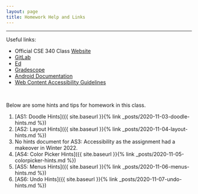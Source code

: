 ```yaml
---
layout: page
title: Homework Help and Links
---
```


<hr> 

Useful links:
- Official CSE 340 Class [Website](https://courses.cs.washington.edu/courses/cse340/21sp/)
- [GitLab](https://gitlab.cs.washington.edu/users/sign_in)
- [Ed](https://edstem.org/us/courses/3019/discussion/)
- [Gradescope](https://www.gradescope.com/)
- [Android Documentation](https://developer.android.com/docs)
- [Web Content Accessibility Guidelines](https://www.w3.org/WAI/standards-guidelines/wcag/)

<br>

Below are some hints and tips for homework in this class. 

1. [AS1: Doodle Hints]({{ site.baseurl }}{% link _posts/2020-11-03-doodle-hints.md %})
2. [AS2: Layout Hints]({{ site.baseurl }}{% link _posts/2020-11-04-layout-hints.md %})
3. No hints document for AS3: Accessibility as the assignment had a makeover in Winter 2022.
4. [AS4: Color Picker Hints]({{ site.baseurl }}{% link _posts/2020-11-05-colorpicker-hints.md %})
5. [AS5: Menus Hints]({{ site.baseurl }}{% link _posts/2020-11-06-menus-hints.md %})
6. [AS6: Undo Hints]({{ site.baseurl }}{% link _posts/2020-11-07-undo-hints.md %})

